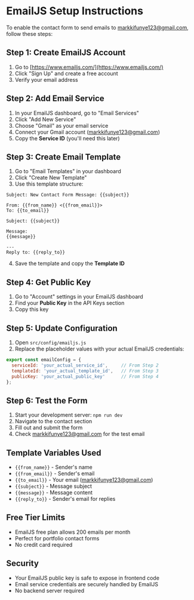 # EmailJS Setup Instructions

To enable the contact form to send emails to markkifunye123@gmail.com, follow these steps:

## Step 1: Create EmailJS Account
1. Go to [https://www.emailjs.com/](https://www.emailjs.com/)
2. Click "Sign Up" and create a free account
3. Verify your email address

## Step 2: Add Email Service
1. In your EmailJS dashboard, go to "Email Services"
2. Click "Add New Service"
3. Choose "Gmail" as your email service
4. Connect your Gmail account (markkifunye123@gmail.com)
5. Copy the **Service ID** (you'll need this later)

## Step 3: Create Email Template
1. Go to "Email Templates" in your dashboard
2. Click "Create New Template"
3. Use this template structure:

```
Subject: New Contact Form Message: {{subject}}

From: {{from_name}} <{{from_email}}>
To: {{to_email}}

Subject: {{subject}}

Message:
{{message}}

---
Reply to: {{reply_to}}
```

4. Save the template and copy the **Template ID**

## Step 4: Get Public Key
1. Go to "Account" settings in your EmailJS dashboard
2. Find your **Public Key** in the API Keys section
3. Copy this key

## Step 5: Update Configuration
1. Open `src/config/emailjs.js`
2. Replace the placeholder values with your actual EmailJS credentials:

```javascript
export const emailConfig = {
  serviceId: 'your_actual_service_id',     // From Step 2
  templateId: 'your_actual_template_id',   // From Step 3
  publicKey: 'your_actual_public_key'      // From Step 4
};
```

## Step 6: Test the Form
1. Start your development server: `npm run dev`
2. Navigate to the contact section
3. Fill out and submit the form
4. Check markkifunye123@gmail.com for the test email

## Template Variables Used
- `{{from_name}}` - Sender's name
- `{{from_email}}` - Sender's email
- `{{to_email}}` - Your email (markkifunye123@gmail.com)
- `{{subject}}` - Message subject
- `{{message}}` - Message content
- `{{reply_to}}` - Sender's email for replies

## Free Tier Limits
- EmailJS free plan allows 200 emails per month
- Perfect for portfolio contact forms
- No credit card required

## Security
- Your EmailJS public key is safe to expose in frontend code
- Email service credentials are securely handled by EmailJS
- No backend server required


